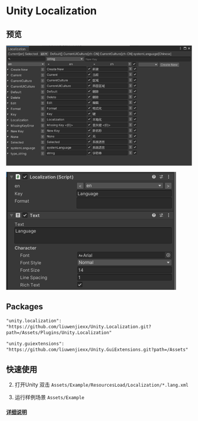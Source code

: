 # Unity Localization



## 预览

![](Assets/Plugins/Unity.Localization/README/Localization.PNG)



![](Assets/Plugins/Unity.Localization/README/Localization-Text.PNG)



## Packages


   ```
"unity.localization": "https://github.com/liuwenjiexx/Unity.Localization.git?path=/Assets/Plugins/Unity.Localization"
   ```

```
"unity.guiextensions": "https://github.com/liuwenjiexx/Unity.GuiExtensions.git?path=/Assets"
```



## 快速使用



2. 打开Unity 双击 `Assets/Example/ResourcesLoad/Localization/*.lang.xml` 

3. 运行样例场景 `Assets/Example`





#### [**详细说明**](Assets/Plugins/Unity.Localization/README.md)

